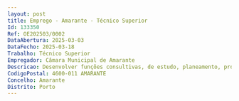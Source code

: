 ```yaml
--- 
layout: post
title: Emprego - Amarante - Técnico Superior
Id: 133350
Ref: OE202503/0002
DataAbertura: 2025-03-03
DataFecho: 2025-03-18
Trabalho: Técnico Superior
Empregador: Câmara Municipal de Amarante
Descricao: Desenvolver funções consultivas, de estudo, planeamento, programação, avaliação e aplicação de métodos e processos de natureza técnica e ou científica, que fundamentam e preparam a decisão  representação em projetos internacionais, que obriga a conhecimento de língua estrangeira   inglês  coordenar projetos no domínio da empregabilidade sob a responsabilidade da Unidade Orgânica, em articulação com outras Unidades Orgânicas e projetos municipais.Tarefas a desempenhar  Apoiar na procura ativa de emprego  Promover o desenvolvimento de competências e conhecimentos  Aproximar as pessoas à procura de emprego das empresas e oportunidades de recrutamento  Divulgar oportunidades e incentivos de estímulo ao emprego  Promover a aprendizagem ao longo da vida, e aproximar pessoas e sistema de formação e ensino  Desenvolver as competências empreendedoras e o conhecimento sobre a criação e gestão do próprio negócio.
CodigoPostal: 4600-011 AMARANTE
Concelho: Amarante
Distrito: Porto
--- 
```

